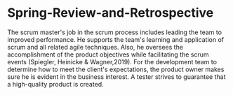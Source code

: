 # Spring-Review-and-Retrospective


The scrum master's job in the scrum process includes leading the team to improved performance. He supports the team's learning and application of scrum and all related agile techniques. Also,
he oversees the accomplishment of the product objectives while facilitating the scrum events (Spiegler, Heinicke & Wagner,2019). For the development team to determine how to meet the client's expectations, the product owner makes sure he is evident in the business interest. A tester strives to guarantee that a high-quality product is created.
